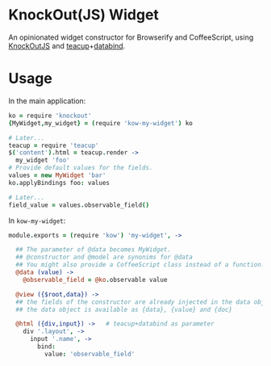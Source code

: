 KnockOut(JS) Widget
===================

An opinionated widget constructor for Browserify and CoffeeScript, using [KnockOutJS](http://knockoutjs.com/) and [teacup](http://goodeggs.github.io/teacup/)+[databind](https://github.com/shimaore/teacup-databind).

Usage
=====

In the main application:

```coffeescript
ko = require 'knockout'
{MyWidget,my_widget} = (require 'kow-my-widget') ko

# Later...
teacup = require 'teacup'
$('content').html = teacup.render ->
  my_widget 'foo'
# Provide default values for the fields.
values = new MyWidget 'bar'
ko.applyBindings foo: values

# Later...
field_value = values.observable_field()
```

In `kow-my-widget`:

```coffeescript
module.exports = (require 'kow') 'my-widget', ->

  ## The parameter of @data becomes MyWidget.
  ## @constructor and @model are synonims for @data
  ## You might also provide a CoffeeScript class instead of a function.
  @data (value) ->
    @observable_field = @ko.observable value

  @view ({$root,data}) ->
  ## the fields of the constructor are already injected in the data object
  ## the data object is available as {data}, {value} and {doc}

  @html ({div,input}) ->   # teacup+databind as parameter
    div '.layout', ->
      input '.name', ->
        bind:
          value: 'observable_field'
```
